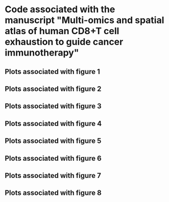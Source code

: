 # Code associated with the manuscript "Multi-omics and spatial atlas of human CD8+T cell exhaustion to guide cancer immunotherapy"

## Plots associated with figure 1
<placeholder>

## Plots associated with figure 2
<placeholder>

## Plots associated with figure 3
<placeholder>

## Plots associated with figure 4
<placeholder>

## Plots associated with figure 5
<placeholder>

## Plots associated with figure 6
<placeholder>

## Plots associated with figure 7
<placeholder>


## Plots associated with figure 8
<placeholder>
